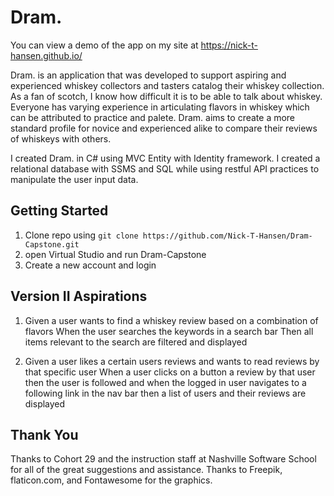 
# Dram.
You can view a demo of the app on my site at https://nick-t-hansen.github.io/

Dram. is an application that was developed to support aspiring and experienced whiskey collectors and tasters catalog their whiskey collection. As a fan of scotch, I know how difficult it is to be able to talk about whiskey. Everyone has varying experience in articulating flavors in whiskey which can be attributed to practice and palete. Dram. aims to create a more standard profile for novice and experienced alike to compare their reviews of whiskeys with others.

I created Dram. in C# using MVC Entity with Identity framework. I created a relational database with SSMS and SQL while using restful API practices to manipulate the user input data.


## Getting Started
1. Clone repo using `git clone https://github.com/Nick-T-Hansen/Dram-Capstone.git`
1. open Virtual Studio and run Dram-Capstone
1. Create a new account and login

## Version II Aspirations
1. Given a user wants to find a whiskey review based on a combination of flavors
    When the user searches the keywords in a search bar
    Then all items relevant to the search are filtered and displayed

1. Given a user likes a certain users reviews and wants to read reviews by that specific user
    When a user clicks on a button a review by that user
    then the user is followed
    and when the logged in user navigates to a following link in the nav bar
    then a list of users and their reviews are displayed

## Thank You
Thanks to Cohort 29 and the instruction staff at Nashville Software School for all of the great suggestions and assistance.
Thanks to Freepik, flaticon.com, and Fontawesome for the graphics.